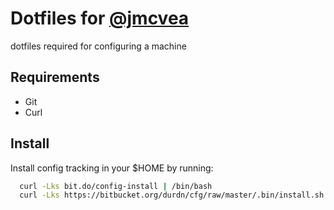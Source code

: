 # Dotfiles for [@jmcvea](http://twitter.com/mcvea)
dotfiles required for configuring a machine

## Requirements

- Git
- Curl

## Install

Install config tracking in your $HOME by running:
```sh
  curl -Lks bit.do/config-install | /bin/bash  
  curl -Lks https://bitbucket.org/durdn/cfg/raw/master/.bin/install.sh | /bin/bash
```
